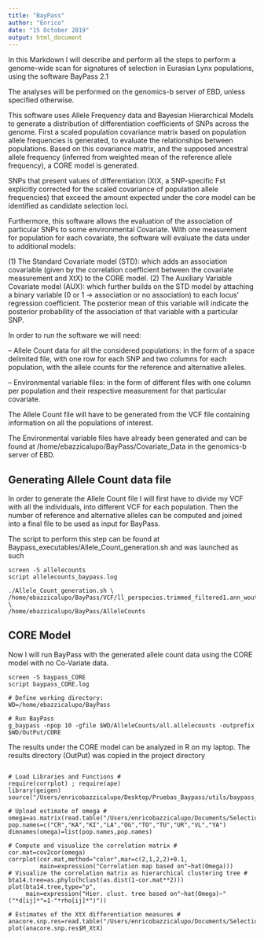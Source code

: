 ```yaml
---
title: "BayPass"
author: "Enrico"
date: "15 October 2019"
output: html_document
---
```


In this Markdown I will describe and perform all the steps to perform a genome-wide scan for signatures of selection in Eurasian Lynx populations, using the software BayPass 2.1

The analyses will be performed on the genomics-b server of EBD, unless specified otherwise.

This software uses Allele Frequency data and Bayesian Hierarchical Models to generate a distribution of differentiation coefficients of SNPs across the genome. First a scaled population covariance matrix based on population allele frequencies is generated, to evaluate the relationships between populations. Based on this covariance matrix, and the supposed ancestral allele frequency (inferred from weighted mean of the reference allele frequency), a CORE model is generated.

SNPs that present values of differentiation (XtX, a SNP-specific Fst explicitly corrected for the scaled covariance of population allele frequencies) that exceed the amount expected under the core model can be identified as candidate selection loci.

Furthermore, this software allows the evaluation of the association of particular SNPs to some environmental Covariate. With one measurement for population for each covariate, the software will evaluate the data under to additional models:

(1) The Standard Covariate model (STD): which adds an association covariable (given by the correlation coefficient between the covariate measurement and XtX) to the CORE model.
(2) The Auxiliary Variable Covariate model (AUX): which further builds on the STD model by attaching a binary variable (0 or 1 -> association or no association) to each locus' regression coefficient. The posterior mean of this variable will indicate the posterior probability of the association of that variable with a particular SNP.

In order to run the software we will need:

– Allele Count data for all the considered populations: in the form of a space delimited file, with one row for each SNP and two columns for each population, with the allele counts for the reference and alternative alleles.

– Environmental variable files: in the form of different files with one column per population and their respective measurement for that particular covariate.

The Allele Count file will have to be generated from the VCF file containing information on all the populations of interest.

The Environmental variable files have already been generated and can be found at /home/ebazzicalupo/BayPass/Covariate_Data in the genomics-b server of EBD.

## Generating Allele Count data file

In order to generate the Allele Count file I will first have to divide my VCF with all the individuals, into different VCF for each population. Then the number of reference and alternative alleles can be computed and joined into a final file to be used as input for BayPass.

The script to perform this step can be found at Baypass_executables/Allele_Count_generation.sh and was launched as such

```
screen -S allelecounts
script allelecounts_baypass.log

./Allele_Count_generation.sh \
/home/ebazzicalupo/BayPass/VCF/ll_perspecies.trimmed_filtered1.ann_wout_no_po_ba_no_fixed_max_2alleles_min_0.02.vcf \
/home/ebazzicalupo/BayPass/AlleleCounts
```

## CORE Model

Now I will run BayPass with the generated allele count data using the CORE model with no Co-Variate data.

```
screen -S baypass_CORE
script baypass_CORE.log

# Define working directory:
WD=/home/ebazzicalupo/BayPass

# Run BayPass
g_baypass -npop 10 -gfile $WD/AlleleCounts/all.allelecounts -outprefix $WD/OutPut/CORE

```
The results under the CORE model can be analyzed in R on my laptop. The results directory (OutPut) was copied in the project directory

```{R}

# Load Libraries and Functions #
require(corrplot) ; require(ape)
library(geigen)
source("/Users/enricobazzicalupo/Desktop/Pruebas_Baypass/utils/baypass_utils.R")

# Upload estimate of omega #
omega=as.matrix(read.table("/Users/enricobazzicalupo/Documents/Selection_Eurasian_Lynx/OutPut/CORE_mat_omega.out"))
pop.names=c("CR","KA","KI","LA","OG","TO","TU","UR","VL","YA")
dimnames(omega)=list(pop.names,pop.names)

# Compute and visualize the correlation matrix #
cor.mat=cov2cor(omega)
corrplot(cor.mat,method="color",mar=c(2,1,2,2)+0.1,
         main=expression("Correlation map based on"~hat(Omega)))
# Visualize the correlation matrix as hierarchical clustering tree #
bta14.tree=as.phylo(hclust(as.dist(1-cor.mat**2)))
plot(bta14.tree,type="p",
     main=expression("Hier. clust. tree based on"~hat(Omega)~"("*d[ij]*"=1-"*rho[ij]*")"))

# Estimates of the XtX differentiation measures #
anacore.snp.res=read.table("/Users/enricobazzicalupo/Documents/Selection_Eurasian_Lynx/OutPut/CORE_summary_pi_xtx.out",h=T)
plot(anacore.snp.res$M_XtX)


```
